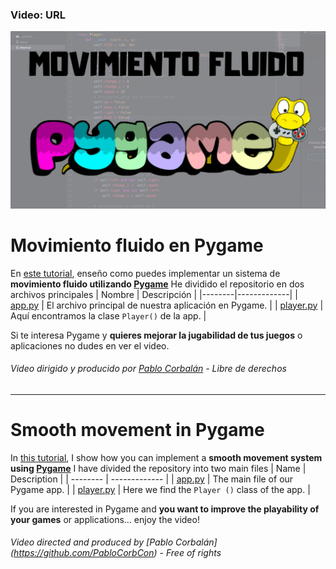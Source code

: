 ### Video: URL
![Video banner](https://github.com/PabloCorbCon/youtube/blob/master/pygame_smooth_movement/images/miniature.png "banner")
# Movimiento fluido en Pygame
En [este tutorial](URL), enseño como puedes implementar un sistema de **movimiento fluido utilizando [Pygame](https://www.pygame.org)**
He dividido el repositorio en dos archivos principales
| Nombre | Descripción |
|--------|-------------|
| [app.py](https://github.com/PabloCorbCon/youtube/blob/master/pygame_smooth_movement/app.py) | El archivo principal de nuestra aplicación en Pygame. |
| [player.py](https://github.com/PabloCorbCon/youtube/blob/master/pygame_smooth_movement/player.py) | Aquí encontramos la clase `Player()` de la app. |

Si te interesa Pygame y **quieres mejorar la jugabilidad de tus juegos** o aplicaciones no dudes en ver el video.
###### Video dirigido y producido por [Pablo Corbalán](https://github.com/PabloCorbCon) - Libre de derechos

---
# Smooth movement in Pygame
In [this tutorial](URL), I show how you can implement a **smooth movement system using [Pygame](https://www.pygame.org)**
I have divided the repository into two main files
| Name | Description |
| -------- | ------------- |
| [app.py](https://github.com/PabloCorbCon/youtube/blob/master/pygame_smooth_movement/app.py) | The main file of our Pygame app. |
| [player.py](https://github.com/PabloCorbCon/youtube/blob/master/pygame_smooth_movement/player.py) | Here we find the `Player ()` class of the app. |

If you are interested in Pygame and **you want to improve the playability of your games** or applications... enjoy the video!
###### Video directed and produced by [Pablo Corbalán] (https://github.com/PabloCorbCon) - Free of rights
